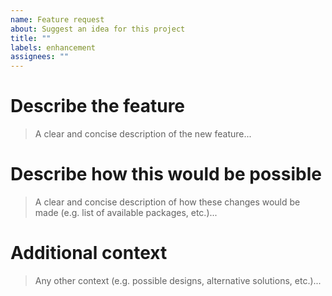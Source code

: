 ```yaml
---
name: Feature request
about: Suggest an idea for this project
title: ""
labels: enhancement
assignees: ""
---
```


# Describe the feature

> A clear and concise description of the new feature...

<!-- write here -->

# Describe how this would be possible

> A clear and concise description of how these changes would be made (e.g. list of available packages, etc.)...

<!-- write here -->

# Additional context

> Any other context (e.g. possible designs, alternative solutions, etc.)...

<!-- write here -->
